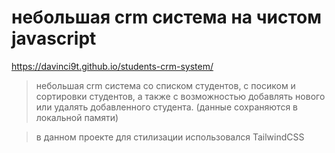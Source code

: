 # небольшая crm система на чистом javascript
https://davinci9t.github.io/students-crm-system/
> небольшая crm система со списком студентов, с посиком и сортировки студентов, а также с возможностью добавлять нового или удалять добавленного студента. (данные сохраняются в локальной памяти)

> в данном проекте для стилизации использовался TailwindCSS
